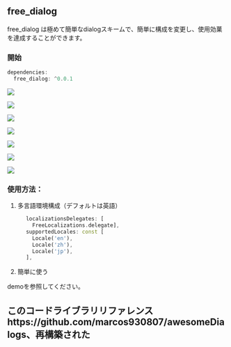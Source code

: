 ## free_dialog

free_dialog は極めて簡単なdialogスキームで、簡単に構成を変更し、使用効菓を達成することができます。

### 開始

```dart
dependencies:
  free_dialog: ^0.0.1
```

![](https://github.com/smartbackme/free_dialog/blob/main/art/img1.jpg)

![](https://github.com/smartbackme/free_dialog/blob/main/art/img2.jpg)

![](https://github.com/smartbackme/free_dialog/blob/main/art/img3.jpg)

![](https://github.com/smartbackme/free_dialog/blob/main/art/img4.jpg)

![](https://github.com/smartbackme/free_dialog/blob/main/art/img5.jpg)

![](https://github.com/smartbackme/free_dialog/blob/main/art/img6.jpg)

![](https://github.com/smartbackme/free_dialog/blob/main/art/img7.jpg)


### 使用方法：

1. 多言語環境構成（デフォルトは英語）

```dart
      localizationsDelegates: [
        FreeLocalizations.delegate],
      supportedLocales: const [
        Locale('en'),
        Locale('zh'),
        Locale('jp'),
      ],

```

2. 簡単に使う

demoを参照してください。


## このコードライブラリリファレンスhttps://github.com/marcos930807/awesomeDialogs、再構築された